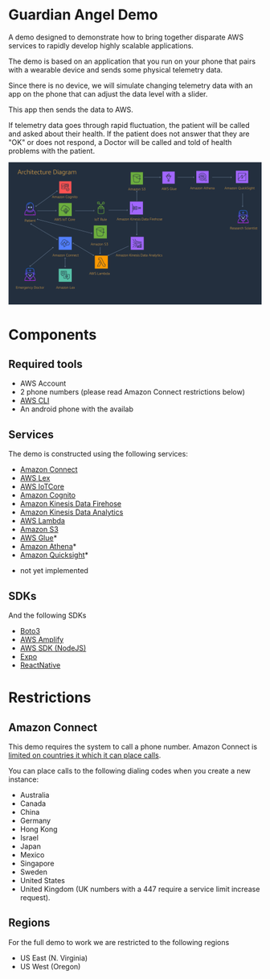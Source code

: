 # Guardian Angel Demo

A demo designed to demonstrate how to bring together disparate AWS services to rapidly develop highly scalable applications.

The demo is based on an application that you run on your phone that pairs with a wearable device and sends some physical telemetry data.

Since there is no device, we will simulate changing telemetry data with an app on the phone that can adjust the data level with a slider.

This app then sends the data to AWS.

If telemetry data goes through rapid fluctuation, the patient will be called and asked about their health.  If the patient does not answer that they are "OK" or does not respond, a Doctor will be called and told of health problems with the patient.

![Architecture](./images/arch.png)

# Components

## Required tools

- AWS Account
- 2 phone numbers (please read Amazon Connect restrictions below)
- [AWS CLI](https://aws.amazon.com/cli/)
- An android phone with the availab

## Services
The demo is constructed using the following services:

- [Amazon Connect](https://aws.amazon.com/connect/)
- [AWS Lex](https://aws.amazon.com/connect/)
- [AWS IoTCore](https://aws.amazon.com/iot/)
- [Amazon Cognito](https://aws.amazon.com/cognito/)
- [Amazon Kinesis Data Firehose](https://aws.amazon.com/kinesis/data-firehose/)
- [Amazon Kinesis Data Analytics](https://aws.amazon.com/kinesis/data-analytics/)
- [AWS Lambda](https://aws.amazon.com/lambda/)
- [Amazon S3](https://aws.amazon.com/s3/)
- [AWS Glue](https://aws.amazon.com/glue/)*
- [Amazon Athena](https://aws.amazon.com/athena/)*
- [Amazon Quicksight](https://aws.amazon.com/quicksight/)*

* not yet implemented

## SDKs

And the following SDKs

- [Boto3](https://boto3.amazonaws.com/v1/documentation/api/latest/index.html?id=docs_gateway)
- [AWS Amplify](https://aws-amplify.github.io/)
- [AWS SDK (NodeJS)](https://aws.amazon.com/sdk-for-node-js/)
- [Expo](https://expo.io/)
- [ReactNative](https://facebook.github.io/react-native/)

# Restrictions

## Amazon Connect

This demo requires the system to call a phone number.  Amazon Connect is [limited on countries it which it can place calls](https://docs.aws.amazon.com/general/latest/gr/aws_service_limits.html#limits_amazon_connect).

You can place calls to the following dialing codes when you create a new instance:
- Australia
- Canada
- China
- Germany
- Hong Kong
- Israel
- Japan
- Mexico
- Singapore
- Sweden
- United States
- United Kingdom (UK numbers with a 447 require a service limit increase request).

## Regions

For the full demo to work we are restricted to the following  regions

- US East (N. Virginia)
- US West (Oregon)


